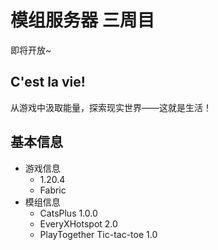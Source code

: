 # 模组服务器 三周目

即将开放~



## C'est la vie!  

从游戏中汲取能量，探索现实世界——这就是生活！



## 基本信息

- 游戏信息
  - 1.20.4
  - Fabric
- 模组信息
  - CatsPlus 1.0.0
  - EveryXHotspot 2.0
  - PlayTogether Tic-tac-toe 1.0



